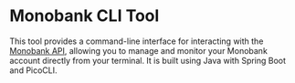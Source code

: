 # Monobank CLI Tool

This tool provides a command-line interface for interacting with the [Monobank API](https://api.monobank.ua/docs/index.html), allowing you to manage and monitor your Monobank account directly from your terminal. It is built using Java with Spring Boot and PicoCLI.

